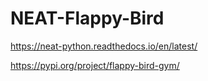 # NEAT-Flappy-Bird

https://neat-python.readthedocs.io/en/latest/

https://pypi.org/project/flappy-bird-gym/
